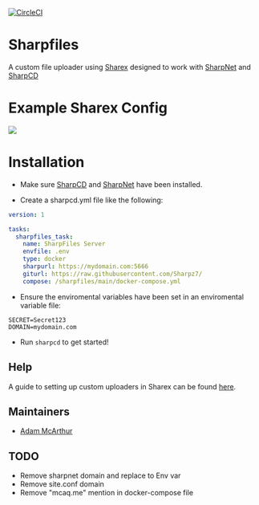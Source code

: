 [![CircleCI](https://circleci.com/gh/Sharpz7/vouch/tree/main.svg?style=svg)](https://circleci.com/gh/Sharpz7/vouch/tree/main)

# Sharpfiles

A custom file uploader using [Sharex](https://getsharex.com/) designed to work with [SharpNet](https://github.com/Sharpz7/sharpnet) and [SharpCD](https://github.com/Sharpz7/sharpcd)

# Example Sharex Config

![](https://files.mcaq.me/uhvo.png)

# Installation

- Make sure [SharpCD](https://github.com/Sharpz7/sharpcd) and [SharpNet](https://github.com/Sharpz7/sharpnet) have been installed.

- Create a sharpcd.yml file like the following:

```yml
version: 1

tasks:
  sharpfiles_task:
    name: SharpFiles Server
    envfile: .env
    type: docker
    sharpurl: https://mydomain.com:5666
    giturl: https://raw.githubusercontent.com/Sharpz7/
    compose: /sharpfiles/main/docker-compose.yml
```

- Ensure the enviromental variables have been set in an enviromental variable file:

```env
SECRET=Secret123
DOMAIN=mydomain.com
```

- Run `sharpcd` to get started!

## Help

A guide to setting up custom uploaders in Sharex can be found [here](https://getsharex.com/docs/custom-uploader).

## Maintainers

- [Adam McArthur](https://adam.mcaq.me)

## TODO

- Remove sharpnet domain and replace to Env var
- Remove site.conf domain
- Remove "mcaq.me" mention in docker-compose file

